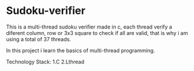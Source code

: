 # Sudoku-verifier
This is a multi-thread sudoku verifier made in c, each thread verify a diferent column, row or 3x3 square to check if all are valid, that is why i am using a total of 37 threads.

In this project i learn the basics of multi-thread programming.

Technology Stack:
  1.C
  2.Lthread

